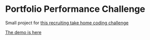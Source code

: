 # Portfolio Performance Challenge
Small project for [this recruiting take home coding challenge](https://github.com/devnacho/timeline-take-home)

[The demo is here](https://iedenis.github.io/portfolio-performance-challenge/)
 
